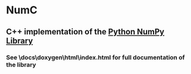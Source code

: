# NumC
## C++ implementation of the <a href='http://www.numpy.org/'>Python NumPy Library</a>

### See \docs\doxygen\html\index.html for full documentation of the library